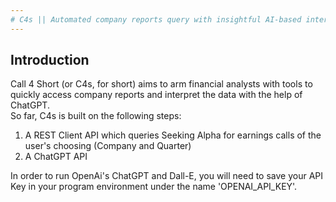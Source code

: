 ```yaml
---
# C4s || Automated company reports query with insightful AI-based interpretation
---
```


## Introduction

Call 4 Short (or C4s, for short) aims to arm financial analysts with tools to quickly access company reports and interpret the data with the help of ChatGPT. <br> 
So far, C4s is built on the following steps:
1. A REST Client API which queries Seeking Alpha for earnings calls of the user's choosing (Company and Quarter)
2. A ChatGPT API 


In order to run OpenAi's ChatGPT and Dall-E, you will need to save your API Key in your program environment under the name 'OPENAI_API_KEY'.
